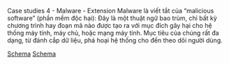 Case studies 4 - Malware - Extension
Malware là viết tắt của “malicious software” (phần mềm độc hại): Đây là một thuật ngữ bao trùm, chỉ bất kỳ chương trình hay đoạn mã nào được tạo ra với mục đích gây hại cho hệ thống máy tính, máy chủ, hoặc mạng máy tính. Mục tiêu của chúng rất đa dạng, từ đánh cắp dữ liệu, phá hoại hệ thống cho đến theo dõi người dùng.

[Schema](page_13_img_0.png)
[Schema](page_13_img_1.png)
